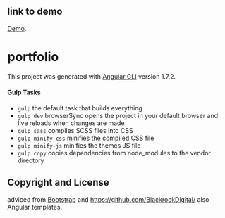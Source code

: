 ## link to demo

[Demo](https://anand10parmar.github.io/anand10parmar.github.io/).

# portfolio

This project was generated with [Angular CLI](https://github.com/angular/angular-cli) version 1.7.2.



#### Gulp Tasks

- `gulp` the default task that builds everything
- `gulp dev` browserSync opens the project in your default browser and live reloads when changes are made
- `gulp sass` compiles SCSS files into CSS
- `gulp minify-css` minifies the compiled CSS file
- `gulp minify-js` minifies the themes JS file
- `gulp copy` copies dependencies from node_modules to the vendor directory


## Copyright and License
adviced from [Bootstrap](http://getbootstrap.com/) and https://github.com/BlackrockDigital/ also Angular templates.
